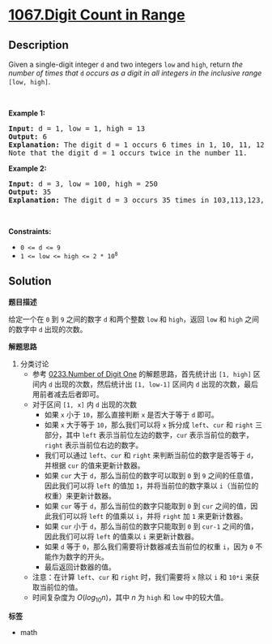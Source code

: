 # [1067.Digit Count in Range](https://leetcode.com/problems/digit-count-in-range/description/)

## Description

<p>Given a single-digit integer <code>d</code> and two integers <code>low</code> and <code>high</code>, return <em>the number of times that </em><code>d</code><em> occurs as a digit in all integers in the inclusive range </em><code>[low, high]</code>.</p>

<p>&nbsp;</p>
<p><strong class="example">Example 1:</strong></p>

<pre>
<strong>Input:</strong> d = 1, low = 1, high = 13
<strong>Output:</strong> 6
<strong>Explanation:</strong> The digit d = 1 occurs 6 times in 1, 10, 11, 12, 13.
Note that the digit d = 1 occurs twice in the number 11.
</pre>

<p><strong class="example">Example 2:</strong></p>

<pre>
<strong>Input:</strong> d = 3, low = 100, high = 250
<strong>Output:</strong> 35
<strong>Explanation:</strong> The digit d = 3 occurs 35 times in 103,113,123,130,131,...,238,239,243.
</pre>

<p>&nbsp;</p>
<p><strong>Constraints:</strong></p>

<ul>
  <li><code>0 &lt;= d &lt;= 9</code></li>
  <li><code>1 &lt;= low &lt;= high &lt;= 2 * 10<sup>8</sup></code></li>
</ul>

## Solution

**题目描述**

给定一个在 `0` 到 `9` 之间的数字 `d` 和两个整数 `low` 和 `high`，返回 `low` 和 `high` 之间的数字中 `d` 出现的次数。

**解题思路**

1. 分类讨论
   - 参考 [0233.Number of Digit One](../.doc/0233.number-of-digit-one.md) 的解题思路，首先统计出 `[1, high]` 区间内 `d` 出现的次数，然后统计出 `[1, low-1]` 区间内 `d` 出现的次数，最后用前者减去后者即可。
   - 对于区间 `[1, x]` 内 `d` 出现的次数
     - 如果 `x` 小于 `10`，那么直接判断 `x` 是否大于等于 `d` 即可。
     - 如果 `x` 大于等于 `10`，那么我们可以将 `x` 拆分成 `left`、`cur` 和 `right` 三部分，其中 `left` 表示当前位左边的数字，`cur` 表示当前位的数字，`right` 表示当前位右边的数字。
     - 我们可以通过 `left`、`cur` 和 `right` 来判断当前位的数字是否等于 `d`，并根据 `cur` 的值来更新计数器。
     - 如果 `cur` 大于 `d`，那么当前位的数字可以取到 `0` 到 `9` 之间的任意值，因此我们可以将 `left` 的值加 `1`，并将当前位的数字乘以 `i`（当前位的权重）来更新计数器。
     - 如果 `cur` 等于 `d`，那么当前位的数字只能取到 `0` 到 `cur` 之间的值，因此我们可以将 `left` 的值乘以 `i`，并将 `right` 加 `1` 来更新计数器。
     - 如果 `cur` 小于 `d`，那么当前位的数字只能取到 `0` 到 `cur-1` 之间的值，因此我们可以将 `left` 的值乘以 `i` 来更新计数器。
     - 如果 `d` 等于 `0`，那么我们需要将计数器减去当前位的权重 `i`，因为 `0` 不能作为数字的开头。
     - 最后返回计数器的值。
   - 注意：在计算 `left`、`cur` 和 `right` 时，我们需要将 `x` 除以 `i` 和 `10*i` 来获取当前位的值。
   - 时间复杂度为 $O(log_{10} n)$，其中 $n$ 为 `high` 和 `low` 中的较大值。

**标签**

- math
